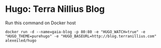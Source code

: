 # Hugo: Terra Nillius Blog

Run this command on Docker host

```
docker run -d --name=gaia-blog -p 80:80 -e "HUGO_WATCH=true" -e "HUGO_THEME=purehugo" -e "HUGO_BASEURL=http://blog.terranillius.com" alexeiled/hugo
```
